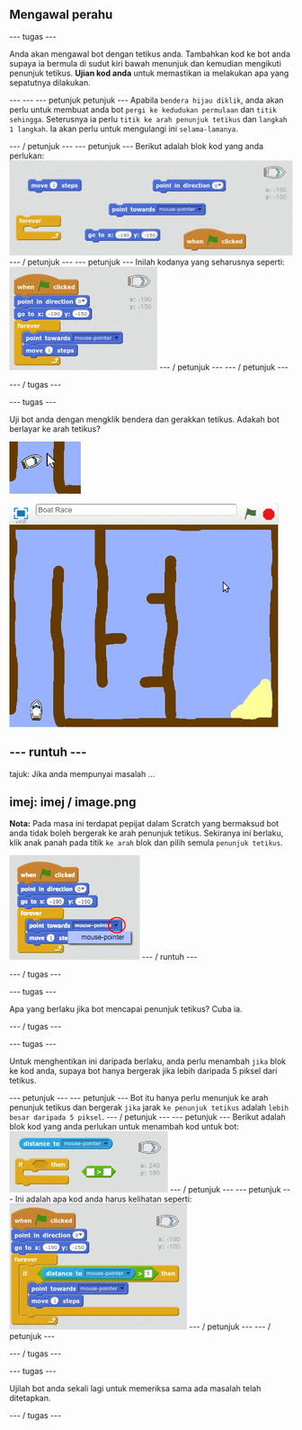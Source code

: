 ## Mengawal perahu

\--- tugas \---

Anda akan mengawal bot dengan tetikus anda. Tambahkan kod ke bot anda supaya ia bermula di sudut kiri bawah menunjuk dan kemudian mengikuti penunjuk tetikus. **Ujian kod anda** untuk memastikan ia melakukan apa yang sepatutnya dilakukan.

\--- \--- \--- petunjuk petunjuk \--- Apabila `bendera hijau diklik`, anda akan perlu untuk membuat anda bot `pergi ke kedudukan permulaan` dan `titik sehingga`. Seterusnya ia perlu `titik ke arah penunjuk tetikus` dan `langkah 1 langkah`. Ia akan perlu untuk mengulangi ini `selama-lamanya`.

\--- / petunjuk \--- \--- petunjuk \--- Berikut adalah blok kod yang anda perlukan: ![screenshot](images/boat-move-blocks.png) \--- / petunjuk \--- \--- petunjuk \--- Inilah kodanya yang seharusnya seperti: ![screenshot](images/boat-move-code.png) \--- / petunjuk \--- \--- / petunjuk \---

\--- / tugas \---

\--- tugas \---

Uji bot anda dengan mengklik bendera dan gerakkan tetikus. Adakah bot berlayar ke arah tetikus?

![tangkapan skrin](images/boat-mouse.png)

![tangkapan skrin](images/boat-pointer-test-anim.gif)

## \--- runtuh \---

tajuk: Jika anda mempunyai masalah ...

## imej: imej / image.png

**Nota:** Pada masa ini terdapat pepijat dalam Scratch yang bermaksud bot anda tidak boleh bergerak ke arah penunjuk tetikus. Sekiranya ini berlaku, klik anak panah pada titik `ke arah` blok dan pilih semula `penunjuk tetikus`.

![tangkapan skrin](images/boat-bug.png) \--- / runtuh \---

\--- / tugas \---

\--- tugas \---

Apa yang berlaku jika bot mencapai penunjuk tetikus? Cuba ia.

\--- / tugas \---

\--- tugas \---

Untuk menghentikan ini daripada berlaku, anda perlu menambah `jika` blok ke kod anda, supaya bot hanya bergerak jika lebih daripada 5 piksel dari tetikus.

\--- petunjuk \--- \--- petunjuk \--- Bot itu hanya perlu menunjuk ke arah penunjuk tetikus dan bergerak `jika` jarak `ke penunjuk tetikus` adalah `lebih besar daripada 5 piksel`. \--- / petunjuk \--- \--- petunjuk \--- Berikut adalah blok kod yang anda perlukan untuk menambah kod untuk bot: ![screenshot](images/boat-pointer-blocks.png) \--- / petunjuk \--- \--- petunjuk \--- Ini adalah apa kod anda harus kelihatan seperti: ![screenshot](images/boat-pointer-code.png) \--- / petunjuk \--- \--- / petunjuk \---

\--- / tugas \---

\--- tugas \---

Ujilah bot anda sekali lagi untuk memeriksa sama ada masalah telah ditetapkan.

\--- / tugas \---